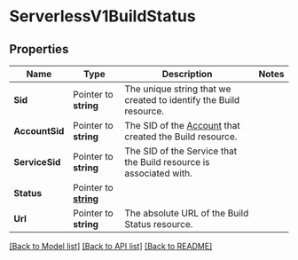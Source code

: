 # ServerlessV1BuildStatus

## Properties

Name | Type | Description | Notes
------------ | ------------- | ------------- | -------------
**Sid** | Pointer to **string** | The unique string that we created to identify the Build resource. |
**AccountSid** | Pointer to **string** | The SID of the [Account](https://www.twilio.com/docs/iam/api/account) that created the Build resource. |
**ServiceSid** | Pointer to **string** | The SID of the Service that the Build resource is associated with. |
**Status** | Pointer to [**string**](BuildStatusEnumStatus.md) |  |
**Url** | Pointer to **string** | The absolute URL of the Build Status resource. |

[[Back to Model list]](../README.md#documentation-for-models) [[Back to API list]](../README.md#documentation-for-api-endpoints) [[Back to README]](../README.md)


